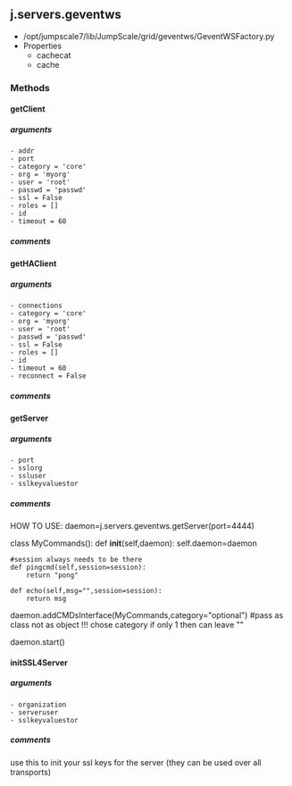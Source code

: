 ## j.servers.geventws

- /opt/jumpscale7/lib/JumpScale/grid/geventws/GeventWSFactory.py
- Properties
    - cachecat
    - cache

### Methods

#### getClient 
##### arguments

    - addr
    - port
    - category = 'core'
    - org = 'myorg'
    - user = 'root'
    - passwd = 'passwd'
    - ssl = False
    - roles = []
    - id
    - timeout = 60

##### comments

#### getHAClient 
##### arguments

    - connections
    - category = 'core'
    - org = 'myorg'
    - user = 'root'
    - passwd = 'passwd'
    - ssl = False
    - roles = []
    - id
    - timeout = 60
    - reconnect = False

##### comments

#### getServer 
##### arguments

    - port
    - sslorg
    - ssluser
    - sslkeyvaluestor

##### comments

HOW TO USE:
daemon=j.servers.geventws.getServer(port=4444)

class MyCommands():
    def __init__(self,daemon):
        self.daemon=daemon

    #session always needs to be there
    def pingcmd(self,session=session):
        return "pong"

    def echo(self,msg="",session=session):
        return msg

daemon.addCMDsInterface(MyCommands,category="optional")  #pass as class not as object !!! chose category if only 1 then can leave ""

daemon.start()

#### initSSL4Server 
##### arguments

    - organization
    - serveruser
    - sslkeyvaluestor

##### comments

use this to init your ssl keys for the server (they can be used over all transports)

